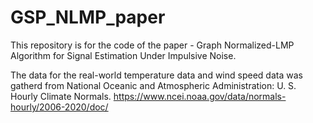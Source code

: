 # GSP_NLMP_paper
This repository is for the code of the paper - Graph Normalized-LMP Algorithm for Signal Estimation Under Impulsive Noise.

The data for the real-world temperature data and wind speed data was gatherd from  National Oceanic and Atmospheric
Administration: U. S. Hourly Climate Normals. https://www.ncei.noaa.gov/data/normals-hourly/2006-2020/doc/
